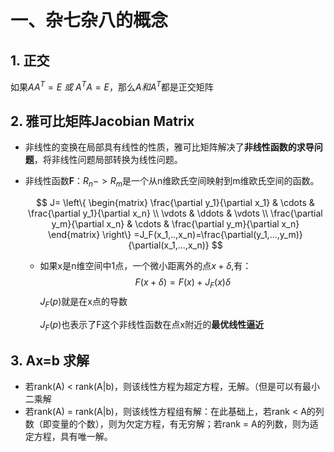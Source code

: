 # 

# 一、杂七杂八的概念

## 1. 正交

如果$AA^T=E\ 或\ A^TA=E$，那么$A和A^T$都是正交矩阵

## 2. 雅可比矩阵Jacobian Matrix

- 非线性的变换在局部具有线性的性质，雅可比矩阵解决了**非线性函数的求导问题**，将非线性问题局部转换为线性问题。

- 非线性函数**F**：$R_n->R_m$是一个从n维欧氏空间映射到m维欧氏空间的函数。

    $$
    J= \left\{
     \begin{matrix}
     \frac{\partial y_1}{\partial x_1}           & \cdots & \frac{\partial y_1}{\partial x_n}        \\   
     \vdots   & \ddots & \vdots   \\
     \frac{\partial y_m}{\partial x_n}  & \cdots & \frac{\partial y_m}{\partial x_n} 
     \end{matrix}
     \right\}
     =J_F(x_1,..,x_n)=\frac{\partial(y_1,...,y_m)}{\partial(x_1,...,x_n)}
    $$
    
    - 如果x是n维空间中1点，一个微小距离外的点$x+\delta$,有：
      $$
      F(x+\delta)=F(x)+J_F(x)\delta
      $$
      $J_F(p)$就是在x点的导数
    
      $J_F(p)$也表示了F这个非线性函数在点x附近的**最优线性逼近**

## 3. Ax=b 求解

- 若rank(A) < rank(A|b)，则该线性方程为超定方程，无解。（但是可以有最小二乘解
- 若rank(A) = rank(A|b)，则该线性方程组有解：在此基础上，若rank < A的列数（即变量的个数），则为欠定方程，有无穷解；若rank = A的列数，则为适定方程，具有唯一解。
